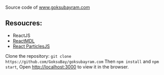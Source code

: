 Source code of www.goksubayram.com
## Resoucres:
* ReactJS
* [ReactMDL](https://tleunen.github.io/react-mdl)
* [React ParticlesJS](https://www.npmjs.com/package/react-particles-js)

 Clone the repository: `git clone https://github.com/GoksuBay/goksubayram.com`
 Then `npm install` and `npm start`, Open [http://localhost:3000](http://localhost:3000) to view it in the browser.

